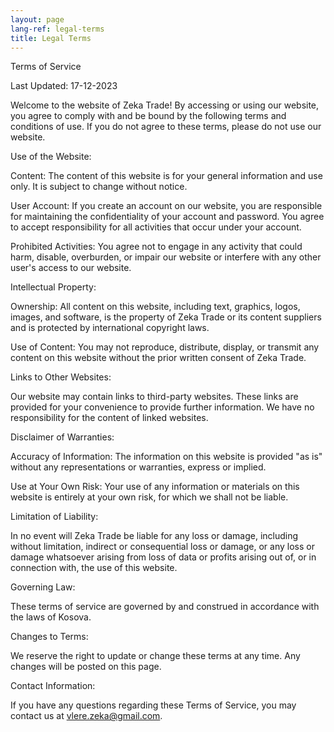 ```yaml
---
layout: page
lang-ref: legal-terms
title: Legal Terms
---
```



Terms of Service

Last Updated: 17-12-2023

Welcome to the website of Zeka Trade! By accessing or using our website, you agree to comply with and be bound by the following terms and conditions of use. If you do not agree to these terms, please do not use our website.

Use of the Website:

Content: The content of this website is for your general information and use only. It is subject to change without notice.

User Account: If you create an account on our website, you are responsible for maintaining the confidentiality of your account and password. You agree to accept responsibility for all activities that occur under your account.

Prohibited Activities: You agree not to engage in any activity that could harm, disable, overburden, or impair our website or interfere with any other user's access to our website.

Intellectual Property:

Ownership: All content on this website, including text, graphics, logos, images, and software, is the property of Zeka Trade or its content suppliers and is protected by international copyright laws.

Use of Content: You may not reproduce, distribute, display, or transmit any content on this website without the prior written consent of Zeka Trade.

Links to Other Websites:

Our website may contain links to third-party websites. These links are provided for your convenience to provide further information. We have no responsibility for the content of linked websites.

Disclaimer of Warranties:

Accuracy of Information: The information on this website is provided "as is" without any representations or warranties, express or implied.

Use at Your Own Risk: Your use of any information or materials on this website is entirely at your own risk, for which we shall not be liable.

Limitation of Liability:

In no event will Zeka Trade be liable for any loss or damage, including without limitation, indirect or consequential loss or damage, or any loss or damage whatsoever arising from loss of data or profits arising out of, or in connection with, the use of this website.

Governing Law:

These terms of service are governed by and construed in accordance with the laws of Kosova.

Changes to Terms:

We reserve the right to update or change these terms at any time. Any changes will be posted on this page.

Contact Information:

If you have any questions regarding these Terms of Service, you may contact us at vlere.zeka@gmail.com.